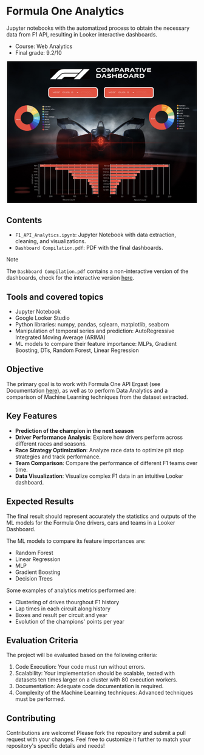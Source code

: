 # Formula One Analytics
Jupyter notebooks with the automatized process to obtain the necessary data from F1 API, resulting in Looker interactive dashboards.
- Course: Web Analytics
- Final grade: 9.2/10
  
<p align="center">
  <img src="cover" width="500">
</p>

## Contents
- `F1_API_Analytics.ipynb`: Jupyter Notebook with data extraction, cleaning, and visualizations.
- `Dashboard Compilation.pdf`: PDF with the final dashboards.
> [!NOTE]  
> The `Dashboard Compilation.pdf` contains a non-interactive version of the dashboards, check for the interactive version [here](https://lookerstudio.google.com/reporting/003df30b-544c-43a5-99d8-fa5aab70ffff).
## Tools and covered topics
- Jupyter Notebook
- Google Looker Studio
- Python libraries: numpy, pandas, sqlearn, matplotlib, seaborn
- Manipulation of temporal series and prediction: AutoRegressive Integrated Moving Average (ARIMA)
- ML models to compare their feature importance: MLPs, Gradient Boosting, DTs, Random Forest, Linear Regression

## Objective
The primary goal is to work with Formula One API Ergast (see Documentation [here](https://ergast.com/mrd/)), as well as to perform Data Analytics and a comparison of Machine Learning techniques from the dataset extracted.

## Key Features

- **Prediction of the champion in the next season**
- **Driver Performance Analysis**: Explore how drivers perform across different races and seasons.
- **Race Strategy Optimization**: Analyze race data to optimize pit stop strategies and track performance.
- **Team Comparison**: Compare the performance of different F1 teams over time.
- **Data Visualization**: Visualize complex F1 data in an intuitive Looker dashboard.

## Expected Results
The final result should represent accurately the statistics and outputs of the ML models for the Formula One drivers, cars and teams in a Looker Dashboard.

The ML models to compare its feature importances are:
- Random Forest
- Linear Regression
- MLP
- Gradient Boosting
- Decision Trees

Some examples of analytics metrics performed are: 
- Clustering of drives thourghout F1 history
- Lap times in each circuit along history
- Boxes and result per circuit and year
- Evolution of the champions' points per year

## Evaluation Criteria
The project will be evaluated based on the following criteria:
1. Code Execution: Your code must run without errors.
2. Scalability: Your implementation should be scalable, tested with datasets ten times larger on a cluster with 80 execution workers.
3. Documentation: Adequate code documentation is required.
4. Complexity of the Machine Learning techniques: Advanced techniques must be performed.

## Contributing
Contributions are welcome! Please fork the repository and submit a pull request with your changes.
Feel free to customize it further to match your repository's specific details and needs!
